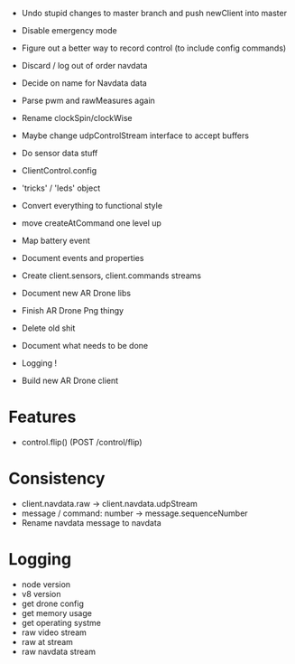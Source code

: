 * Undo stupid changes to master branch and push newClient into master

* Disable emergency mode

* Figure out a better way to record control (to include config commands)

* Discard / log out of order navdata

* Decide on name for Navdata data
* Parse pwm and rawMeasures again

* Rename clockSpin/clockWise

* Maybe change udpControlStream interface to accept buffers

* Do sensor data stuff

* ClientControl.config
* 'tricks' / 'leds' object
* Convert everything to functional style
* move createAtCommand one level up

* Map battery event
* Document events and properties
* Create client.sensors, client.commands streams

* Document new AR Drone libs
* Finish AR Drone Png thingy
* Delete old shit
* Document what needs to be done
* Logging !
* Build new AR Drone client

# Features

* control.flip() (POST /control/flip)

# Consistency

* client.navdata.raw -> client.navdata.udpStream
* message / command: number -> message.sequenceNumber
* Rename navdata message to navdata

# Logging

* node version
* v8 version
* get drone config
* get memory usage
* get operating systme
* raw video stream
* raw at stream
* raw navdata stream
